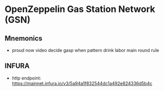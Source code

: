 # OpenZeppelin Gas Station Network (GSN)

## Mnemonics

- proud now video decide gasp when pattern drink labor main round rule

## INFURA

- http endpoint: https://mainnet.infura.io/v3/5a94a1f832544dc1a492e824336d5b4c
